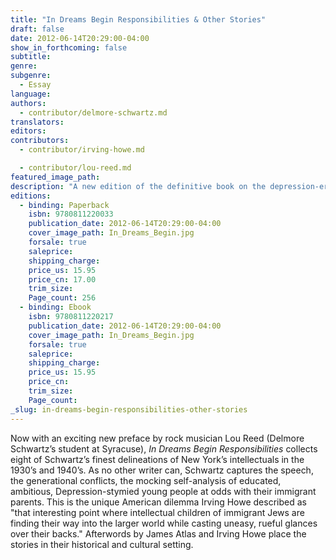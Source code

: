 ```yaml
---
title: "In Dreams Begin Responsibilities & Other Stories"
draft: false
date: 2012-06-14T20:29:00-04:00
show_in_forthcoming: false
subtitle:
genre:
subgenre:
  - Essay
language:
authors:
  - contributor/delmore-schwartz.md
translators:
editors:
contributors:
  - contributor/irving-howe.md

  - contributor/lou-reed.md
featured_image_path:
description: "A new edition of the definitive book on the depression-era immigrant experience in New York City. "
editions:
  - binding: Paperback
    isbn: 9780811220033
    publication_date: 2012-06-14T20:29:00-04:00
    cover_image_path: In_Dreams_Begin.jpg
    forsale: true
    saleprice:
    shipping_charge:
    price_us: 15.95
    price_cn: 17.00
    trim_size:
    Page_count: 256
  - binding: Ebook
    isbn: 9780811220217
    publication_date: 2012-06-14T20:29:00-04:00
    cover_image_path: In_Dreams_Begin.jpg
    forsale: true
    saleprice:
    shipping_charge:
    price_us: 15.95
    price_cn:
    trim_size:
    Page_count:
_slug: in-dreams-begin-responsibilities-other-stories
---
```


Now with an exciting new preface by rock musician Lou Reed (Delmore Schwartz’s student at Syracuse), _In Dreams Begin Responsibilities_ collects eight of Schwartz’s finest delineations of New York’s intellectuals in the 1930’s and 1940’s. As no other writer can, Schwartz captures the speech, the generational conflicts, the mocking self-analysis of educated, ambitious, Depression-stymied young people at odds with their immigrant parents. This is the unique American dilemma Irving Howe described as "that interesting point where intellectual children of immigrant Jews are finding their way into the larger world while casting uneasy, rueful glances over their backs." Afterwords by James Atlas and Irving Howe place the stories in their historical and cultural setting.

